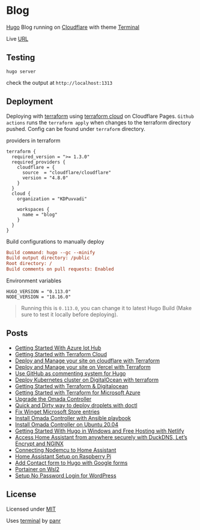 # Blog

[Hugo](https://gohugo.io/) Blog running on [Cloudflare](https://cloudflare.com) with theme [Terminal](https://github.com/panr/hugo-theme-terminal)

Live [URL](https://blog.puvvadi.me)

## Testing

```shell
hugo server
```

check the output at `http://localhost:1313`

## Deployment

Deploying with [terraform](https://terraform.io/) using [terraform cloud](app.terraform.io) on Cloudflare Pages. `Github actions` runs the `terraform apply` when changes to the terraform directory pushed. Config can be found under `terraform` directory.

providers in terraform

```hcl
terraform {
  required_version = ">= 1.3.0"
  required_providers {
    cloudflare = {
      source  = "cloudflare/cloudflare"
      version = "4.8.0"
    }
  }
  cloud {
    organization = "KDPuvvadi"

    workspaces {
      name = "blog"
    }
  }
}
```

Build configurations to manually deploy

```ini
Build command: hugo --gc --minify
Build output directory: /public
Root directory: /
Build comments on pull requests: Enabled
```

Environment variables

```env
HUGO_VERSION = "0.113.0"
NODE_VERSION = "18.16.0"
```

> Running this is `0.113.0`, you can change it to latest Hugo Build (Make sure to test it locally before deploying).

## Posts

- [Getting Started With Azure Iot Hub](https://blog.puvvadi.me/posts/getting-started-with-azure-iot-hub/)
- [Getting Started with Terraform Cloud](https://blog.puvvadi.me/posts/getting-started-terraform-cloud/)
- [Deploy and Manage your site on cloudflare with Terraform](https://blog.puvvadi.me/posts/cloudflare-pages-terraform/)
- [Deploy and Manage your site on Vercel with Terraform](https://blog.puvvadi.me/posts/manage-static-site-vercel-terraform/)
- [Use GitHub as commenting system for Hugo](https://blog.puvvadi.me/posts/github-comments-hugo-giscus/)
- [Deploy Kubernetes cluster on DigitalOcean with terraform](https://blog.puvvadi.me/posts/digitalocean-kubernetes-terraform/)
- [Getting Started with Terraform & Digitalocean](https://blog.puvvadi.me/posts/getting-started-terraform-digitalocean/)
- [Getting Started with Terraform for Microsoft Azure](https://blog.puvvadi.me/posts/terraform-azure-getting-started/)
- [Upgrade the Omada Controller](https://blog.puvvadi.me/posts/upgrade-omada-controller/)
- [Quick and Dirty way to deploy droplets with doctl](https://blog.puvvadi.me/posts/quick-dirty-droplet-do-doctl/)
- [Fix Winget Microsoft Store entries](https://blog.puvvadi.me/posts/winget-fix-msstore/)
- [Install Omada Controller with Ansible playbook](https://blog.puvvadi.me/posts/install-omada-controller-ansible/)
- [Install Omada Controller on Ubuntu 20.04](https://blog.puvvadi.me/posts/omada-sdn-controller-ubuntu/)
- [Getting Started With Hugo in Windows and Free Hosting with Netlify](https://blog.puvvadi.me/posts/getting-started-with-hugo-windows/)
- [Access Home Assistant from anywhere securely with DuckDNS, Let’s Encrypt and NGINX](https://blog.puvvadi.me/posts/set-up-duckdns-home-assistant-letsencrypt-nginx-duckdns/)
- [Connecting Nodemcu to Home Assistant](https://blog.puvvadi.me/posts/home-assistant-nodemcu/)
- [Home Assistant Setup on Raspberry Pi](https://blog.puvvadi.me/posts/home-assistant-setup/)
- [Add Contact form to Hugo with Google forms](https://blog.puvvadi.me/posts/add-contact-form-hugo-google-forms/)
- [Portainer on Wsl2](https://blog.puvvadi.me/posts/portainer-on-wsl2/)
- [Setup No Password Login for WordPress](https://blog.puvvadi.me/posts/setup-no-password-login-for-wordpress/)

## License

Licensed under [MIT](/LICENSE)

Uses [terminal](https://github.com/panr/hugo-theme-terminal) by [panr](https://github.com/panr)
